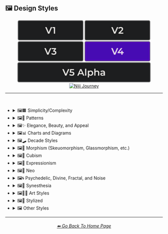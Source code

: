 <h2>🖼 Design Styles</h2>

<div align="center">

[<img src="/Images/Repo_Parts/Buttons/Version_Buttons/button_version_V1_inactive.webp?raw=true" alt="MidJourney V1" height="64" />](/Pages/MJ_V1/Style_Pages/Sphere/Design_Styles.md)
[<img src="/Images/Repo_Parts/Buttons/Version_Buttons/button_version_V2_inactive.webp?raw=true" alt="MidJourney V2" height="64" />](/Pages/MJ_V2/Style_Pages/Sphere/Design_Styles.md)
[<img src="/Images/Repo_Parts/Buttons/Version_Buttons/button_version_V3_inactive.webp?raw=true" alt="MidJourney V3" height="64" />](/Pages/MJ_V3/Style_Pages/Just_The_Style/Design_Styles.md)
[<img src="/Images/Repo_Parts/Buttons/Version_Buttons/button_version_V4_active.webp?raw=true" alt="MidJourney V4" height="64" />](/Pages/MJ_V4/Style_Pages/Just_The_Style/Design_Styles.md)
<br>
[<img src="/Images/Repo_Parts/Buttons/Version_Buttons/button_version_V5_Alpha_inactive_half.webp?raw=true" alt="MidJourney V5" height="64" />](/Pages/MJ_V5/Style_Pages/Just_The_Style/Design_Styles.md)
[<img src="/Images/Repo_Parts/Buttons/Version_Buttons/button_version_niji_inactive_half.webp?raw=true" alt="Niji Journey" height="64" />](/Pages/Niji_Journey/Style_Pages/Design_Styles.md)


</div>

<hr>
<br>


- <details><summary>🖼🟧 Simplicity/Complexity</summary><p><div align="center">

	| Simple | Simplicity | Basic |
	| :-: | :-: | :-: |
	| <img src="/Images/MJ_V4/V4_Alpha_3.5/Midjourney_Styles/Simple.webp?raw=true" width="256" /> | <img src="/Images/MJ_V4/V4_Alpha_3.5/Midjourney_Styles/Simplicity.webp?raw=true" width="256" /> | <img src="/Images/MJ_V4/V4_Alpha_3.5/Midjourney_Styles/Basic.webp?raw=true" width="256" /> |
	
	<br>
	
	| Details | Detailed | Hyperdetailed |
	| :-: | :-: | :-: |
	| <img src="/Images/MJ_V4/V4_Alpha_3.5/Midjourney_Styles/Details.webp?raw=true" width="256" /> | <img src="/Images/MJ_V4/V4_Alpha_3.5/Midjourney_Styles/Detailed.webp?raw=true" width="256" /> | <img src="/Images/MJ_V4/V4_Alpha_3.5/Midjourney_Styles/Hyperdetailed.webp?raw=true" width="256" /> |

	<br>

	| Ornate |
	| :-: |
	| <img src="/Images/MJ_V4/V4_Alpha_3.5/Midjourney_Styles/Ornate.webp?raw=true" width="256" /> |
	
	<br>

	| Complex | Complexity | Multiplex |
	| :-: | :-: | :-: |
	| <img src="/Images/MJ_V4/V4_Alpha_3.5/Midjourney_Styles/Complex.webp?raw=true" width="256" /> | <img src="/Images/MJ_V4/V4_Alpha_3.5/Midjourney_Styles/Complexity.webp?raw=true" width="256" /> | <img src="/Images/MJ_V4/V4_Alpha_3.5/Midjourney_Styles/Multiplex.webp?raw=true" width="256" /> |
	
	<br>

	| Kolmogorov Complexity | Cluttered | Greeble |
    | :-: | :-: | :-: |
    | <img src="/Images/MJ_V4/V4_Alpha_3.5/Midjourney_Styles/Kolmogorov_Complexity.webp?raw=true" width="256" /> | <img src="/Images/MJ_V4/V4_Alpha_3.5/Midjourney_Styles/Cluttered.webp?raw=true" width="256" /> | <img src="/Images/MJ_V4/V4_Alpha_3.5/Midjourney_Styles/Greeble.webp?raw=true" width="256" /> |

    <br>

	| Chaotic | Confusing | Incoherent |
	| :-: | :-: | :-: |
	| <img src="/Images/MJ_V4/V4_Alpha_3.5/Midjourney_Styles/Chaotic.webp?raw=true" width="256" /> | <img src="/Images/MJ_V4/V4_Alpha_3.5/Midjourney_Styles/Confusing.webp?raw=true" width="256" /> | <img src="/Images/MJ_V4/V4_Alpha_3.5/Midjourney_Styles/Incoherent.webp?raw=true" width="256" /> |
	
	<br>

	| Intricate | Surface Detail | Intricate Surface Detail |
	| :-: | :-: | :-: |
	| <img src="/Images/MJ_V4/V4_Alpha_3.5/Midjourney_Styles/Intricate.webp?raw=true" width="256" /> | <img src="/Images/MJ_V4/V4_Alpha_3.5/Midjourney_Styles/Surface_Detail.webp?raw=true" width="256" /> | <img src="/Images/MJ_V4/V4_Alpha_3.5/Midjourney_Styles/Intricate_Surface_Detail.webp?raw=true" width="256" /> |
	
	<br>
	
	| Minimalist | Maximalist | Intricate Maximalism |
	| :-: | :-: | :-: |
	| <img src="/Images/MJ_V4/V4_Alpha_3.5/Midjourney_Styles/Minimalist.webp?raw=true" width="256" /> | <img src="/Images/MJ_V4/V4_Alpha_3.5/Midjourney_Styles/Maximalist.webp?raw=true" width="256" /> | <img src="/Images/MJ_V4/V4_Alpha_3.5/Midjourney_Styles/Intricate_Maximalism.webp?raw=true" width="256" /> |

	<br>
	
	| Flat | Flat Design | Ukiyo-e Flat Design |
	| :-: | :-: | :-: |
	| <img src="/Images/MJ_V4/V4_Alpha_3.5/Midjourney_Styles/Flat.webp?raw=true" width="256" /> | <img src="/Images/MJ_V4/V4_Alpha_3.5/Midjourney_Styles/Flat_Design.webp?raw=true" width="256" /> | <img src="/Images/MJ_V4/V4_Alpha_3.5/Midjourney_Styles/Ukiyo-e_Flat_Design.webp?raw=true" width="256" /> |

	<br>
	
	| Isotype |
	| :-: |
	| <img src="/Images/MJ_V4/V4_Alpha_3.5/Midjourney_Styles/Isotype.webp?raw=true" width="256" /> |

	<br>
	
	| Flat Shading |
	| :-: |
	| <img src="/Images/MJ_V4/V4_Alpha_3.5/Midjourney_Styles/Flat_Shading.webp?raw=true" width="256" /> |
	
  </div></p></details>
	
	
	
- <details><summary>🖼🎨 Patterns</summary><p><div align="center">
	
	| Patterns | Polka Dot | Pinstripe |
	| :-: | :-: | :-: |
	| <img src="/Images/MJ_V4/V4_Alpha_3.5/Midjourney_Styles/Patterns.webp?raw=true" width="256" /> | <img src="/Images/MJ_V4/V4_Alpha_3.5/Midjourney_Styles/Polka_Dot.webp?raw=true" width="256" /> | <img src="/Images/MJ_V4/V4_Alpha_3.5/Midjourney_Styles/Pinstripe.webp?raw=true" width="256" /> |
	
	<br>
	
	| Grid | Axis Lines | Checkerboard |
	| :-: | :-: | :-: |
	| <img src="/Images/MJ_V4/V4_Alpha_3.5/Midjourney_Styles/Grid.webp?raw=true" width="256" /> | <img src="/Images/MJ_V4/V4_Alpha_3.5/Midjourney_Styles/Axis_Lines.webp?raw=true" width="256" /> | <img src="/Images/MJ_V4/V4_Alpha_3.5/Midjourney_Styles/Checkerboard.webp?raw=true" width="256" /> |

	<br>

	| Halftone |
	| :-: |
	| <img src="/Images/MJ_V4/V4_Alpha_3.5/Midjourney_Styles/Halftone.webp?raw=true" width="256" /> |

	<br>
	
	| Camouflage | Damask Patterns | Memphis Pattern |
	| :-: | :-: | :-: |
	| <img src="/Images/MJ_V4/V4_Alpha_3.5/Midjourney_Styles/Camouflage.webp?raw=true" width="256" /> | <img src="/Images/MJ_V4/V4_Alpha_3.5/Midjourney_Styles/Damask_Patterns.webp?raw=true" width="256" /> | <img src="/Images/MJ_V4/V4_Alpha_3.5/Midjourney_Styles/Memphis_Pattern.webp?raw=true" width="256" /> |
	
	<br>
	
	| Parametric Patterns | Diffraction Patterns | Voronoi |
	| :-: | :-: | :-: |
	| <img src="/Images/MJ_V4/V4_Alpha_3.5/Midjourney_Styles/Parametric_Patterns.webp?raw=true" width="256" /> | <img src="/Images/MJ_V4/V4_Alpha_3.5/Midjourney_Styles/Diffraction_Patterns.webp?raw=true" width="256" /> | <img src="/Images/MJ_V4/V4_Alpha_3.5/Midjourney_Styles/Voronoi.webp?raw=true" width="256" /> |
	
	<br>
	
	| Zebra Pattern | Tiger Pattern | Cow Pattern |
	| :-: | :-: | :-: |
	| <img src="/Images/MJ_V4/V4_Alpha_3.5/Midjourney_Styles/Zebra_Pattern.webp?raw=true" width="256" /> | <img src="/Images/MJ_V4/V4_Alpha_3.5/Midjourney_Styles/Tiger_Pattern.webp?raw=true" width="256" /> | <img src="/Images/MJ_V4/V4_Alpha_3.5/Midjourney_Styles/Cow_Pattern.webp?raw=true" width="256" /> |

	<br>

	| Rorschach |
	| :-: |
	| <img src="/Images/MJ_V4/V4_Alpha_3.5/Midjourney_Styles/Rorschach.webp?raw=true" width="256" /> |

	<br>
	
	| Girih | Girih Patterns | Guilloché Patterns |
	| :-: | :-: | :-: |
	| <img src="/Images/MJ_V4/V4_Alpha_3.5/Midjourney_Styles/Girih.webp?raw=true" width="256" /> | <img src="/Images/MJ_V4/V4_Alpha_3.5/Midjourney_Styles/Girih_Patterns.webp?raw=true" width="256" /> | <img src="/Images/MJ_V4/V4_Alpha_3.5/Midjourney_Styles/Guilloche_Patterns.webp?raw=true" width="256" /> |
	
	<br>
	
	| Zellij Patterns |
	| :-: |
	| <img src="/Images/MJ_V4/V4_Alpha_3.5/Midjourney_Styles/Zellij_Patterns.webp?raw=true" width="256" /> |
	
	<br>
	
	| Celtic Maze |
	| :-: |
	| <img src="/Images/MJ_V4/V4_Alpha_3.5/Midjourney_Styles/Celtic_Maze.webp?raw=true" width="256" /> |

  </div></p></details>



- <details><summary>🖼✨ Elegance, Beauty, and Appeal</summary><p><div align="center">

	| Elegant | Elegance |
	| :-: | :-: |
	| <img src="/Images/MJ_V4/V4_Alpha_3.5/Midjourney_Styles/Elegant.webp?raw=true" width="256" /> | <img src="/Images/MJ_V4/V4_Alpha_3.5/Midjourney_Styles/Elegance.webp?raw=true" width="256" /> |

	<br>

	| Beauty | Beautiful |
	| :-: | :-: |
	| <img src="/Images/MJ_V4/V4_Alpha_3.5/Midjourney_Styles/Beauty.webp?raw=true" width="256" /> | <img src="/Images/MJ_V4/V4_Alpha_3.5/Midjourney_Styles/Beautiful.webp?raw=true" width="256" /> |

	<br>

	| Appeal | Appealing | Marvelous |
	| :-: | :-: | :-: |
	| <img src="/Images/MJ_V4/V4_Alpha_3.5/Midjourney_Styles/Appeal.webp?raw=true" width="256" /> | <img src="/Images/MJ_V4/V4_Alpha_3.5/Midjourney_Styles/Appealing.webp?raw=true" width="256" /> | <img src="/Images/MJ_V4/V4_Alpha_3.5/Midjourney_Styles/Marvelous.webp?raw=true" width="256" /> |
	
	<br>

	| Luxury | Luxurious | Luxe |
	| :-: | :-: | :-: |
	| <img src="/Images/MJ_V4/V4_Alpha_3.5/Midjourney_Styles/Luxury.webp?raw=true" width="256" /> | <img src="/Images/MJ_V4/V4_Alpha_3.5/Midjourney_Styles/Luxurious.webp?raw=true" width="256" /> | <img src="/Images/MJ_V4/V4_Alpha_3.5/Midjourney_Styles/Luxe.webp?raw=true" width="256" /> |
	
	<br>
	
	| Low-Quality | Medium-Quality |
	| :-: | :-: |
	| <img src="/Images/MJ_V4/V4_Alpha_3.5/Midjourney_Styles/Low-Quality.webp?raw=true" width="256" /> | <img src="/Images/MJ_V4/V4_Alpha_3.5/Midjourney_Styles/Medium-Quality.webp?raw=true" width="256" /> |
	
	<br>
	
	| High-Quality | Ultra-Quality | Ultra Quality |
	| :-: | :-: | :-: |
	| <img src="/Images/MJ_V4/V4_Alpha_3.5/Midjourney_Styles/High-Quality.webp?raw=true" width="256" /> | <img src="/Images/MJ_V4/V4_Alpha_3.5/Midjourney_Styles/Ultra-Quality.webp?raw=true" width="256" /> | <img src="/Images/MJ_V4/V4_Alpha_3.5/Midjourney_Styles/Ultra_Quality.webp?raw=true" width="256" /> |

	<br>

	| Perfection |
	| :-: |
	| <img src="/Images/MJ_V4/V4_Alpha_3.5/Midjourney_Styles/Perfection.webp?raw=true" width="256" /> |

  </div></p></details>



- <details><summary>🖼📊 Charts and Diagrams</summary><p><div align="center">

	| Chart | Graph | Diagram |
	| :-: | :-: | :-: |
	| <img src="/Images/MJ_V4/V4_Alpha_3.5/Midjourney_Styles/Chart.webp?raw=true" width="256" /> | <img src="/Images/MJ_V4/V4_Alpha_3.5/Midjourney_Styles/Graph.webp?raw=true" width="256" /> | <img src="/Images/MJ_V4/V4_Alpha_3.5/Midjourney_Styles/Diagram.webp?raw=true" width="256" /> |
	
	<br>
	
	| Ideogram | Pictogram | Phase-Space |
	| :-: | :-: | :-: |
	| <img src="/Images/MJ_V4/V4_Alpha_3.5/Midjourney_Styles/Ideogram.webp?raw=true" width="256" /> | <img src="/Images/MJ_V4/V4_Alpha_3.5/Midjourney_Styles/Pictogram.webp?raw=true" width="256" /> | <img src="/Images/MJ_V4/V4_Alpha_3.5/Midjourney_Styles/Phase-Space.webp?raw=true" width="256" /> |
	
	<br>
	
	| Feynman Diagram | Map | Schematic |
	| :-: | :-: | :-: |
	| <img src="/Images/MJ_V4/V4_Alpha_3.5/Midjourney_Styles/Feynman_Diagram.webp?raw=true" width="256" /> | <img src="/Images/MJ_V4/V4_Alpha_3.5/Midjourney_Styles/Map.webp?raw=true" width="256" /> | <img src="/Images/MJ_V4/V4_Alpha_3.5/Midjourney_Styles/Schematic.webp?raw=true" width="256" /> |

	<br>
	
	| Exploded-View Diagram | Circuit Diagram |
	| :-: | :-: |
	| <img src="/Images/MJ_V4/V4_Alpha_3.5/Midjourney_Styles/Exploded-View_Diagram.webp?raw=true" width="256" /> | <img src="/Images/MJ_V4/V4_Alpha_3.5/Midjourney_Styles/Circuit_Diagram.webp?raw=true" width="256" /> |
	
	<br>
	
	| Heatmap |
	| :-: |
	| <img src="/Images/MJ_V4/V4_Alpha_3.5/Midjourney_Styles/Heatmap.webp?raw=true" width="256" /> |

  </div></p></details>



- <details><summary>🖼🛹 Decade Styles</summary><p><div align="center">

	| 20s | 20s Pattern | 1920s Decor |
	| :-: | :-: | :-: |
	| <img src="/Images/MJ_V4/V4_Alpha_3.5/Midjourney_Styles/20s.webp?raw=true" width="256" /> | <img src="/Images/MJ_V4/V4_Alpha_3.5/Midjourney_Styles/20s_Pattern.webp?raw=true" width="256" /> | <img src="/Images/MJ_V4/V4_Alpha_3.5/Midjourney_Styles/1920s_Decor.webp?raw=true" width="256" /> |
	
	<br>
	
	| 30s | 30s Pattern | 1930s Decor |
	| :-: | :-: | :-: |
	| <img src="/Images/MJ_V4/V4_Alpha_3.5/Midjourney_Styles/30s.webp?raw=true" width="256" /> | <img src="/Images/MJ_V4/V4_Alpha_3.5/Midjourney_Styles/30s_Pattern.webp?raw=true" width="256" /> | <img src="/Images/MJ_V4/V4_Alpha_3.5/Midjourney_Styles/1930s_Decor.webp?raw=true" width="256" /> |
	
	<br>
	
	| 40s | 40s Pattern | 1940s Decor |
	| :-: | :-: | :-: |
	| <img src="/Images/MJ_V4/V4_Alpha_3.5/Midjourney_Styles/40s.webp?raw=true" width="256" /> | <img src="/Images/MJ_V4/V4_Alpha_3.5/Midjourney_Styles/40s_Pattern.webp?raw=true" width="256" /> | <img src="/Images/MJ_V4/V4_Alpha_3.5/Midjourney_Styles/1940s_Decor.webp?raw=true" width="256" /> |
	
	<br>

	| 50s | 50s Pattern | 1950s Decor |
	| :-: | :-: | :-: |
	| <img src="/Images/MJ_V4/V4_Alpha_3.5/Midjourney_Styles/50s.webp?raw=true" width="256" /> | <img src="/Images/MJ_V4/V4_Alpha_3.5/Midjourney_Styles/50s_Pattern.webp?raw=true" width="256" /> | <img src="/Images/MJ_V4/V4_Alpha_3.5/Midjourney_Styles/1950s_Decor.webp?raw=true" width="256" /> |
	
	<br>
	
	| 60s | 60s Pattern | 1960s Decor |
	| :-: | :-: | :-: |
	| <img src="/Images/MJ_V4/V4_Alpha_3.5/Midjourney_Styles/60s.webp?raw=true" width="256" /> | <img src="/Images/MJ_V4/V4_Alpha_3.5/Midjourney_Styles/60s_Pattern.webp?raw=true" width="256" /> | <img src="/Images/MJ_V4/V4_Alpha_3.5/Midjourney_Styles/1960s_Decor.webp?raw=true" width="256" /> |
	
	<br>
	
	| 70s | 70s Pattern | 1970s Decor |
	| :-: | :-: | :-: |
	| <img src="/Images/MJ_V4/V4_Alpha_3.5/Midjourney_Styles/70s.webp?raw=true" width="256" /> | <img src="/Images/MJ_V4/V4_Alpha_3.5/Midjourney_Styles/70s_Pattern.webp?raw=true" width="256" /> | <img src="/Images/MJ_V4/V4_Alpha_3.5/Midjourney_Styles/1970s_Decor.webp?raw=true" width="256" /> |
	
	<br>

	| 80s | 80s Pattern | 1980s Decor |
	| :-: | :-: | :-: |
	| <img src="/Images/MJ_V4/V4_Alpha_3.5/Midjourney_Styles/80s.webp?raw=true" width="256" /> | <img src="/Images/MJ_V4/V4_Alpha_3.5/Midjourney_Styles/80s_Pattern.webp?raw=true" width="256" /> | <img src="/Images/MJ_V4/V4_Alpha_3.5/Midjourney_Styles/1980s_Decor.webp?raw=true" width="256" /> |
	
	<br>
	
	| 90s | 90s Pattern | 1990s Decor |
	| :-: | :-: | :-: |
	| <img src="/Images/MJ_V4/V4_Alpha_3.5/Midjourney_Styles/90s.webp?raw=true" width="256" /> | <img src="/Images/MJ_V4/V4_Alpha_3.5/Midjourney_Styles/90s_Pattern.webp?raw=true" width="256" /> | <img src="/Images/MJ_V4/V4_Alpha_3.5/Midjourney_Styles/1990s_Decor.webp?raw=true" width="256" /> |
	
	<br>
	
	| Y2K Design | Y2K Pattern |
	| :-: | :-: |
	| <img src="/Images/MJ_V4/V4_Alpha_3.5/Midjourney_Styles/Y2K_Design.webp?raw=true" width="256" /> | <img src="/Images/MJ_V4/V4_Alpha_3.5/Midjourney_Styles/Y2K_Pattern.webp?raw=true" width="256" /> |
	
	<br>

	| 2000s Pattern | 2000s Decor |
	| :-: | :-: |
	| <img src="/Images/MJ_V4/V4_Alpha_3.5/Midjourney_Styles/2000s_Pattern.webp?raw=true" width="256" /> | <img src="/Images/MJ_V4/V4_Alpha_3.5/Midjourney_Styles/2000s_Decor.webp?raw=true" width="256" /> |

	<br>

	| 2010s Decor | 2020s Decor |
	| :-: | :-: |
	| <img src="/Images/MJ_V4/V4_Alpha_3.5/Midjourney_Styles/2010s_Decor.webp?raw=true" width="256" /> | <img src="/Images/MJ_V4/V4_Alpha_3.5/Midjourney_Styles/2020s_Decor.webp?raw=true" width="256" /> |

	<br>

	| 1100s | 1200s | 1300s |
	| :-: | :-: | :-: |
	| <img src="/Images/MJ_V4/V4_Alpha_3.5/Midjourney_Styles/1100s.webp?raw=true" width="256" /> | <img src="/Images/MJ_V4/V4_Alpha_3.5/Midjourney_Styles/1200s.webp?raw=true" width="256" /> | <img src="/Images/MJ_V4/V4_Alpha_3.5/Midjourney_Styles/1300s.webp?raw=true" width="256" /> |
	
	<br>
	
	| 1400s | 1500s | 1600s |
	| :-: | :-: | :-: |
	| <img src="/Images/MJ_V4/V4_Alpha_3.5/Midjourney_Styles/1400s.webp?raw=true" width="256" /> | <img src="/Images/MJ_V4/V4_Alpha_3.5/Midjourney_Styles/1500s.webp?raw=true" width="256" /> | <img src="/Images/MJ_V4/V4_Alpha_3.5/Midjourney_Styles/1600s.webp?raw=true" width="256" /> |
	
	<br>
	
	| 1700s | 1800s | 1900s |
	| :-: | :-: | :-: |
	| <img src="/Images/MJ_V4/V4_Alpha_3.5/Midjourney_Styles/1700s.webp?raw=true" width="256" /> | <img src="/Images/MJ_V4/V4_Alpha_3.5/Midjourney_Styles/1800s.webp?raw=true" width="256" /> | <img src="/Images/MJ_V4/V4_Alpha_3.5/Midjourney_Styles/1900s.webp?raw=true" width="256" /> |
	
	<br>
	
	| 1950s | 1960s | 1970s |
	| :-: | :-: | :-: |
	| <img src="/Images/MJ_V4/V4_Alpha_3.5/Midjourney_Styles/1950s.webp?raw=true" width="256" /> | <img src="/Images/MJ_V4/V4_Alpha_3.5/Midjourney_Styles/1960s.webp?raw=true" width="256" /> | <img src="/Images/MJ_V4/V4_Alpha_3.5/Midjourney_Styles/1970s.webp?raw=true" width="256" /> |
	
	<br>
	
	| 1980s | 1990s | 2000s |
	| :-: | :-: | :-: |
	| <img src="/Images/MJ_V4/V4_Alpha_3.5/Midjourney_Styles/1980s.webp?raw=true" width="256" /> | <img src="/Images/MJ_V4/V4_Alpha_3.5/Midjourney_Styles/1990s.webp?raw=true" width="256" /> | <img src="/Images/MJ_V4/V4_Alpha_3.5/Midjourney_Styles/2000s.webp?raw=true" width="256" /> |
	
	<br>
	
	| 2010s | 2020s | 3000s |
	| :-: | :-: | :-: |
	| <img src="/Images/MJ_V4/V4_Alpha_3.5/Midjourney_Styles/2010s.webp?raw=true" width="256" /> | <img src="/Images/MJ_V4/V4_Alpha_3.5/Midjourney_Styles/2020s.webp?raw=true" width="256" /> | <img src="/Images/MJ_V4/V4_Alpha_3.5/Midjourney_Styles/3000s.webp?raw=true" width="256" /> |
	
	<br>
	
	| 4000s | 5000s |
	| :-: | :-: |
	| <img src="/Images/MJ_V4/V4_Alpha_3.5/Midjourney_Styles/4000s.webp?raw=true" width="256" /> | <img src="/Images/MJ_V4/V4_Alpha_3.5/Midjourney_Styles/5000s.webp?raw=true" width="256" /> |

  </div></p></details>



- <details><summary>🖼🎰 Morphism (Skeuomorphism, Glassmorphism, etc.)</summary><p><div align="center">

	| Morphism |
	| :-: |
	| <img src="/Images/MJ_V4/V4_Alpha_3.5/Midjourney_Styles/Morphism.webp?raw=true" width="256" /> |
	
	<br>

	| Skeuomorphism | Neumorphism |
	| :-: | :-: |
	| <img src="/Images/MJ_V4/V4_Alpha_3.5/Midjourney_Styles/Skeuomorphism.webp?raw=true" width="256" /> | <img src="/Images/MJ_V4/V4_Alpha_3.5/Midjourney_Styles/Neumorphism.webp?raw=true" width="256" /> |
	
	<br>
	
	| Neomorphism |
	| :-: |
	| <img src="/Images/MJ_V4/V4_Alpha_3.5/Midjourney_Styles/Neomorphism.webp?raw=true" width="256" /> |

	<br>
	
	| Glassmorphism | Claymorphism |
	| :-: | :-: |
	| <img src="/Images/MJ_V4/V4_Alpha_3.5/Midjourney_Styles/Glassmorphism.webp?raw=true" width="256" /> | <img src="/Images/MJ_V4/V4_Alpha_3.5/Midjourney_Styles/Claymorphism.webp?raw=true" width="256" /> |

  </div></p></details>



- <details><summary>🖼🧊 Cubism</summary><p><div align="center">

	| Cubism | Synthetic Cubism | Mechanistic Cubism |
	| :-: | :-: | :-: |
	| <img src="/Images/MJ_V4/V4_Alpha_3.5/Midjourney_Styles/Cubism.webp?raw=true" width="256" /> | <img src="/Images/MJ_V4/V4_Alpha_3.5/Midjourney_Styles/Synthetic_Cubism.webp?raw=true" width="256" /> | <img src="/Images/MJ_V4/V4_Alpha_3.5/Midjourney_Styles/Mechanistic_Cubism.webp?raw=true" width="256" /> |
	
	<br>
	
	| Proto-Cubism | Cubo-Futurism |
	| :-: | :-: |
	| <img src="/Images/MJ_V4/V4_Alpha_3.5/Midjourney_Styles/Proto-Cubism.webp?raw=true" width="256" /> | <img src="/Images/MJ_V4/V4_Alpha_3.5/Midjourney_Styles/Cubo-Futurism.webp?raw=true" width="256" /> |

  </div></p></details>



- <details><summary>🖼🦋 Expressionism</summary><p><div align="center">

	| Expressionism | Cubo-Expressionism |
	| :-: | :-: |
	| <img src="/Images/MJ_V4/V4_Alpha_3.5/Midjourney_Styles/Expressionism.webp?raw=true" width="256" /> | <img src="/Images/MJ_V4/V4_Alpha_3.5/Midjourney_Styles/Cubo-Expressionism.webp?raw=true" width="256" /> |
	
	<br>
	
	| Figurative Expressionism | Abstract Expressionism |
	| :-: | :-: |
	| <img src="/Images/MJ_V4/V4_Alpha_3.5/Midjourney_Styles/Figurative_Expressionism.webp?raw=true" width="256" /> | <img src="/Images/MJ_V4/V4_Alpha_3.5/Midjourney_Styles/Abstract_Expressionism.webp?raw=true" width="256" /> |

  </div></p></details>



- <details><summary>🖼🔮 Neo</summary><p><div align="center">

	| Neo |
	| :-: |
	| <img src="/Images/MJ_V4/V4_Alpha_3.5/Midjourney_Styles/Neo.webp?raw=true" width="256" /> |
	
	<br>

	| Neo-Baroque | Neo-Byzantine | Neo-Rococo |
	| :-: | :-: | :-: |
	| <img src="/Images/MJ_V4/V4_Alpha_3.5/Midjourney_Styles/Neo-Baroque.webp?raw=true" width="256" /> | <img src="/Images/MJ_V4/V4_Alpha_3.5/Midjourney_Styles/Neo-Byzantine.webp?raw=true" width="256" /> | <img src="/Images/MJ_V4/V4_Alpha_3.5/Midjourney_Styles/Neo-Rococo.webp?raw=true" width="256" /> |

	<br>

	| Neoclassicism | Neoplasticism |
	| :-: | :-: |
	| <img src="/Images/MJ_V4/V4_Alpha_3.5/Midjourney_Styles/Neoclassicism.webp?raw=true" width="256" /> | <img src="/Images/MJ_V4/V4_Alpha_3.5/Midjourney_Styles/Neoplasticism.webp?raw=true" width="256" /> |

	<br>
	
	| Neo-Dada | Neo-Futurism | NeoSon |
	| :-: | :-: | :-: |
	| <img src="/Images/MJ_V4/V4_Alpha_3.5/Midjourney_Styles/Neo-Dada.webp?raw=true" width="256" /> | <img src="/Images/MJ_V4/V4_Alpha_3.5/Midjourney_Styles/Neo-Futurism.webp?raw=true" width="256" /> | <img src="/Images/MJ_V4/V4_Alpha_3.5/Midjourney_Styles/NeoSon.webp?raw=true" width="256" /> |
	
	<br>
	
	| Neo-Tokyo | Neo-Concretism | Neo-Impressionism |
	| :-: | :-: | :-: |
	| <img src="/Images/MJ_V4/V4_Alpha_3.5/Midjourney_Styles/Neo-Tokyo.webp?raw=true" width="256" /> | <img src="/Images/MJ_V4/V4_Alpha_3.5/Midjourney_Styles/Neo-Concretism.webp?raw=true" width="256" /> | <img src="/Images/MJ_V4/V4_Alpha_3.5/Midjourney_Styles/Neo-Impressionism.webp?raw=true" width="256" /> |

  </div></p></details>



- <details><summary>🖼🌀 Psychedelic, Divine, Fractal, and Noise</summary><p><div align="center">

	| Psychedelic | Psychedelia | Psychedelica |
	| :-: | :-: | :-: |
	| <img src="/Images/MJ_V4/V4_Alpha_3.5/Midjourney_Styles/Psychedelic.webp?raw=true" width="256" /> | <img src="/Images/MJ_V4/V4_Alpha_3.5/Midjourney_Styles/Psychedelia.webp?raw=true" width="256" /> | <img src="/Images/MJ_V4/V4_Alpha_3.5/Midjourney_Styles/Psychedelica.webp?raw=true" width="256" /> |

	<br>

	| Psychedelic Design | Trippy | Hallucination |
	| :-: | :-: | :-: |
	| <img src="/Images/MJ_V4/V4_Alpha_3.5/Midjourney_Styles/Psychedelic_Design.webp?raw=true" width="256" /> | <img src="/Images/MJ_V4/V4_Alpha_3.5/Midjourney_Styles/Trippy.webp?raw=true" width="256" /> | <img src="/Images/MJ_V4/V4_Alpha_3.5/Midjourney_Styles/Hallucination.webp?raw=true" width="256" /> |

	<br>

	| Acidwave |
	| :-: |
	| <img src="/Images/MJ_V4/V4_Alpha_3.5/Midjourney_Styles/Acidwave.webp?raw=true" width="256" /> |

	<br>

	| LSD | DMT |
	| :-: | :-: |
	| <img src="/Images/MJ_V4/V4_Alpha_3.5/Midjourney_Styles/LSD.webp?raw=true" width="256" /> | <img src="/Images/MJ_V4/V4_Alpha_3.5/Midjourney_Styles/DMT.webp?raw=true" width="256" /> |

	<br>
	
	| Lysergic | Tryptamine | Mescaline |
	| :-: | :-: | :-: |
	| <img src="/Images/MJ_V4/V4_Alpha_3.5/Midjourney_Styles/Lysergic.webp?raw=true" width="256" /> | <img src="/Images/MJ_V4/V4_Alpha_3.5/Midjourney_Styles/Tryptamine.webp?raw=true" width="256" /> | <img src="/Images/MJ_V4/V4_Alpha_3.5/Midjourney_Styles/Mescaline.webp?raw=true" width="256" /> |

	<br>
	
	| Kaleidoscope | Teleidoscope |
	| :-: | :-: |
	| <img src="/Images/MJ_V4/V4_Alpha_3.5/Midjourney_Styles/Kaleidoscope.webp?raw=true" width="256" /> | <img src="/Images/MJ_V4/V4_Alpha_3.5/Midjourney_Styles/Teleidoscope.webp?raw=true" width="256" /> |
	
	<br>

	| Spirograph | Mandala |
	| :-: | :-: |
	| <img src="/Images/MJ_V4/V4_Alpha_3.5/Midjourney_Styles/Spirograph.webp?raw=true" width="256" /> | <img src="/Images/MJ_V4/V4_Alpha_3.5/Midjourney_Styles/Mandala.webp?raw=true" width="256" /> |

	<br>

	| Hippie | Hyperbolic |
	| :-: | :-: |
	| <img src="/Images/MJ_V4/V4_Alpha_3.5/Midjourney_Styles/Hippie.webp?raw=true" width="256" /> | <img src="/Images/MJ_V4/V4_Alpha_3.5/Midjourney_Styles/Hyperbolic.webp?raw=true" width="256" /> |

	<br>

	| Flower of Life | Sacred Geometry |
	| :-: | :-: |
	| <img src="/Images/MJ_V4/V4_Alpha_3.5/Midjourney_Styles/Flower_of_Life.webp?raw=true" width="256" /> | <img src="/Images/MJ_V4/V4_Alpha_3.5/Midjourney_Styles/Sacred_Geometry.webp?raw=true" width="256" /> |

	<br>

	| Chakra | Aura | Quantum |
	| :-: | :-: | :-: |
	| <img src="/Images/MJ_V4/V4_Alpha_3.5/Midjourney_Styles/Chakra.webp?raw=true" width="256" /> | <img src="/Images/MJ_V4/V4_Alpha_3.5/Midjourney_Styles/Aura.webp?raw=true" width="256" /> | <img src="/Images/MJ_V4/V4_Alpha_3.5/Midjourney_Styles/Quantum.webp?raw=true" width="256" /> |
	
	<br>

	| Divine | Ineffable | Sacred |
	| :-: | :-: | :-: |
	| <img src="/Images/MJ_V4/V4_Alpha_3.5/Midjourney_Styles/Divine.webp?raw=true" width="256" /> | <img src="/Images/MJ_V4/V4_Alpha_3.5/Midjourney_Styles/Ineffable.webp?raw=true" width="256" /> | <img src="/Images/MJ_V4/V4_Alpha_3.5/Midjourney_Styles/Sacred.webp?raw=true" width="256" /> |
	
	<br>

	| Transcendent | Transcendental | Astral |
	| :-: | :-: | :-: |
	| <img src="/Images/MJ_V4/V4_Alpha_3.5/Midjourney_Styles/Transcendent.webp?raw=true" width="256" /> | <img src="/Images/MJ_V4/V4_Alpha_3.5/Midjourney_Styles/Transcendental.webp?raw=true" width="256" /> | <img src="/Images/MJ_V4/V4_Alpha_3.5/Midjourney_Styles/Astral.webp?raw=true" width="256" /> |

	<br>

	| Soul | Karma |
	| :-: | :-: |
	| <img src="/Images/MJ_V4/V4_Alpha_3.5/Midjourney_Styles/Soul.webp?raw=true" width="256" /> | <img src="/Images/MJ_V4/V4_Alpha_3.5/Midjourney_Styles/Karma.webp?raw=true" width="256" /> |

	<br>
	
	| Fractal | Fractal Art | Fractal Environment |
	| :-: | :-: | :-: |
	| <img src="/Images/MJ_V4/V4_Alpha_3.5/Midjourney_Styles/Fractal.webp?raw=true" width="256" /> | <img src="/Images/MJ_V4/V4_Alpha_3.5/Midjourney_Styles/Fractal_Art.webp?raw=true" width="256" /> | <img src="/Images/MJ_V4/V4_Alpha_3.5/Midjourney_Styles/Fractal_Environment.webp?raw=true" width="256" /> |
	
	<br>

	| Mandelbrot | Multibrot |
	| :-: | :-: |
	| <img src="/Images/MJ_V4/V4_Alpha_3.5/Midjourney_Styles/Mandelbrot.webp?raw=true" width="256" /> | <img src="/Images/MJ_V4/V4_Alpha_3.5/Midjourney_Styles/Multibrot.webp?raw=true" width="256" /> |
	
	<br>

	| Mandelbox | Mandelbulb |
	| :-: | :-: |
	| <img src="/Images/MJ_V4/V4_Alpha_3.5/Midjourney_Styles/Mandelbox.webp?raw=true" width="256" /> | <img src="/Images/MJ_V4/V4_Alpha_3.5/Midjourney_Styles/Mandelbulb.webp?raw=true" width="256" /> |
	
	<br>
	
	| Julia-Set | Lyapunov-Fractal | Burning-Ship-Fractal |
	| :-: | :-: | :-: |
	| <img src="/Images/MJ_V4/V4_Alpha_3.5/Midjourney_Styles/Julia-Set.webp?raw=true" width="256" /> | <img src="/Images/MJ_V4/V4_Alpha_3.5/Midjourney_Styles/Lyapunov-Fractal.webp?raw=true" width="256" /> | <img src="/Images/MJ_V4/V4_Alpha_3.5/Midjourney_Styles/Burning-Ship-Fractal.webp?raw=true" width="256" /> |

	<br>
	
	| Newton Fractal | Newton-Fractal |
	| :-: | :-: |
	| <img src="/Images/MJ_V4/V4_Alpha_3.5/Midjourney_Styles/Newton_Fractal.webp?raw=true" width="256" /> | <img src="/Images/MJ_V4/V4_Alpha_3.5/Midjourney_Styles/Newton-Fractal.webp?raw=true" width="256" /> |
	
	<br>
	
	| Noisy | Noise | White Noise |
	| :-: | :-: | :-: |
	| <img src="/Images/MJ_V4/V4_Alpha_3.5/Midjourney_Styles/Noisy.webp?raw=true" width="256" /> | <img src="/Images/MJ_V4/V4_Alpha_3.5/Midjourney_Styles/Noise.webp?raw=true" width="256" /> | <img src="/Images/MJ_V4/V4_Alpha_3.5/Midjourney_Styles/White_Noise.webp?raw=true" width="256" /> |
	
	<br>
	
	| Cell Noise | Perlin Noise | Simplex Noise |
	| :-: | :-: | :-: |
	| <img src="/Images/MJ_V4/V4_Alpha_3.5/Midjourney_Styles/Cell_Noise.webp?raw=true" width="256" /> | <img src="/Images/MJ_V4/V4_Alpha_3.5/Midjourney_Styles/Perlin_Noise.webp?raw=true" width="256" /> | <img src="/Images/MJ_V4/V4_Alpha_3.5/Midjourney_Styles/Simplex_Noise.webp?raw=true" width="256" /> |

  </div></p></details>


- <details><summary>🖼🌈 Synesthesia</summary><p><div align="center">

	| Synesthesia | Synesthetic |
	| :-: | :-: |
	| <img src="/Images/MJ_V4/V4_Alpha_3.5/Midjourney_Styles/Synesthesia.webp?raw=true" width="256" /> | <img src="/Images/MJ_V4/V4_Alpha_3.5/Midjourney_Styles/Synesthetic.webp?raw=true" width="256" /> |
	
	<br>
	
	| Chromesthesia | Music-Color Synesthesia | Musical-Color Synesthesia |
	| :-: | :-: | :-: |
	| <img src="/Images/MJ_V4/V4_Alpha_3.5/Midjourney_Styles/Chromesthesia.webp?raw=true" width="256" /> | <img src="/Images/MJ_V4/V4_Alpha_3.5/Midjourney_Styles/Music-Color_Synesthesia.webp?raw=true" width="256" /> | <img src="/Images/MJ_V4/V4_Alpha_3.5/Midjourney_Styles/Musical-Color_Synesthesia.webp?raw=true" width="256" /> |
	
	<br>
	
	| Music-Vision Synesthesia | Musical-Texture Synesthesia | Chords-Color Synesthesia |
	| :-: | :-: | :-: |
	| <img src="/Images/MJ_V4/V4_Alpha_3.5/Midjourney_Styles/Music-Vision_Synesthesia.webp?raw=true" width="256" /> | <img src="/Images/MJ_V4/V4_Alpha_3.5/Midjourney_Styles/Musical-Texture_Synesthesia.webp?raw=true" width="256" /> | <img src="/Images/MJ_V4/V4_Alpha_3.5/Midjourney_Styles/Chords-Color_Synesthesia.webp?raw=true" width="256" /> |
	
	<br>
	
	| Musical-Spatial Synesthesia | Music-Number Synesthesia | Music-Temperature Synesthesia |
	| :-: | :-: | :-: |
	| <img src="/Images/MJ_V4/V4_Alpha_3.5/Midjourney_Styles/Musical-Spatial_Synesthesia.webp?raw=true" width="256" /> | <img src="/Images/MJ_V4/V4_Alpha_3.5/Midjourney_Styles/Music-Number_Synesthesia.webp?raw=true" width="256" /> | <img src="/Images/MJ_V4/V4_Alpha_3.5/Midjourney_Styles/Music-Temperature_Synesthesia.webp?raw=true" width="256" /> |
	
	<br>
	
	| Music-Smell Synesthesia | Music-Taste Synesthesia |
	| :-: | :-: |
	| <img src="/Images/MJ_V4/V4_Alpha_3.5/Midjourney_Styles/Music-Smell_Synesthesia.webp?raw=true" width="256" /> | <img src="/Images/MJ_V4/V4_Alpha_3.5/Midjourney_Styles/Music-Taste_Synesthesia.webp?raw=true" width="256" /> |
	
	<br>
	
	| Auditory-Visual Synesthesia | Auditory-Tactile Synesthesia | Auditory-Gustatory Synesthesia |
	| :-: | :-: | :-: |
	| <img src="/Images/MJ_V4/V4_Alpha_3.5/Midjourney_Styles/Auditory-Visual_Synesthesia.webp?raw=true" width="256" /> | <img src="/Images/MJ_V4/V4_Alpha_3.5/Midjourney_Styles/Auditory-Tactile_Synesthesia.webp?raw=true" width="256" /> | <img src="/Images/MJ_V4/V4_Alpha_3.5/Midjourney_Styles/Auditory-Gustatory_Synesthesia.webp?raw=true" width="256" /> |
	
	<br>
	
	| Sound-Texture Synesthesia | Sound-Tactile Synesthesia | Sound-Touch Synesthesia |
	| :-: | :-: | :-: |
	| <img src="/Images/MJ_V4/V4_Alpha_3.5/Midjourney_Styles/Sound-Texture_Synesthesia.webp?raw=true" width="256" /> | <img src="/Images/MJ_V4/V4_Alpha_3.5/Midjourney_Styles/Sound-Tactile_Synesthesia.webp?raw=true" width="256" /> | <img src="/Images/MJ_V4/V4_Alpha_3.5/Midjourney_Styles/Sound-Touch_Synesthesia.webp?raw=true" width="256" /> |
	
	<br>
	
	| Sound-Shape Synesthesia | Sound-Number Synesthesia |
	| :-: | :-: |
	| <img src="/Images/MJ_V4/V4_Alpha_3.5/Midjourney_Styles/Sound-Shape_Synesthesia.webp?raw=true" width="256" /> | <img src="/Images/MJ_V4/V4_Alpha_3.5/Midjourney_Styles/Sound-Number_Synesthesia.webp?raw=true" width="256" /> |
	
	<br>
	
	| Sound-Kinetics Synesthesia | Sound-Temperature Synesthesia |
	| :-: | :-: |
	| <img src="/Images/MJ_V4/V4_Alpha_3.5/Midjourney_Styles/Sound-Kinetics_Synesthesia.webp?raw=true" width="256" /> | <img src="/Images/MJ_V4/V4_Alpha_3.5/Midjourney_Styles/Sound-Temperature_Synesthesia.webp?raw=true" width="256" /> |
	
	<br>
	
	| Sound-Smell Synesthesia | Sound-Taste Synesthesia |
	| :-: | :-: |
	| <img src="/Images/MJ_V4/V4_Alpha_3.5/Midjourney_Styles/Sound-Smell_Synesthesia.webp?raw=true" width="256" /> | <img src="/Images/MJ_V4/V4_Alpha_3.5/Midjourney_Styles/Sound-Taste_Synesthesia.webp?raw=true" width="256" /> |
	
	<br>
	
	| Aura Synesthesia | Personality-Color Synesthesia | Emotion-Color Synesthesia |
	| :-: | :-: | :-: |
	| <img src="/Images/MJ_V4/V4_Alpha_3.5/Midjourney_Styles/Aura_Synesthesia.webp?raw=true" width="256" /> | <img src="/Images/MJ_V4/V4_Alpha_3.5/Midjourney_Styles/Personality-Color_Synesthesia.webp?raw=true" width="256" /> | <img src="/Images/MJ_V4/V4_Alpha_3.5/Midjourney_Styles/Emotion-Color_Synesthesia.webp?raw=true" width="256" /> |
	
	<br>
	
	| Concepts-Color Synesthesia | Concepts-Shape Synesthesia |
	| :-: | :-: |
	| <img src="/Images/MJ_V4/V4_Alpha_3.5/Midjourney_Styles/Concepts-Color_Synesthesia.webp?raw=true" width="256" /> | <img src="/Images/MJ_V4/V4_Alpha_3.5/Midjourney_Styles/Concepts-Shape_Synesthesia.webp?raw=true" width="256" /> |
	
	<br>
	
	| Concept-Sound Synesthesia | Concept-Smell Synesthesia |
	| :-: | :-: |
	| <img src="/Images/MJ_V4/V4_Alpha_3.5/Midjourney_Styles/Concept-Sound_Synesthesia.webp?raw=true" width="256" /> | <img src="/Images/MJ_V4/V4_Alpha_3.5/Midjourney_Styles/Concept-Smell_Synesthesia.webp?raw=true" width="256" /> |
	
	<br>
	
	| Mathematical Concepts-Visual Synesthesia | Spatial-Sequence Synesthesia | Number-Form Synesthesia |
	| :-: | :-: | :-: |
	| <img src="/Images/MJ_V4/V4_Alpha_3.5/Midjourney_Styles/Mathematical_Concepts-Visual_Synesthesia.webp?raw=true" width="256" /> | <img src="/Images/MJ_V4/V4_Alpha_3.5/Midjourney_Styles/Spatial-Sequence_Synesthesia.webp?raw=true" width="256" /> | <img src="/Images/MJ_V4/V4_Alpha_3.5/Midjourney_Styles/Number-Form_Synesthesia.webp?raw=true" width="256" /> |
	
	<br>
	
	| Gustatory-Visual Synesthesia | Gustatory-Auditory Synesthesia | Gustatory-Tactile Synesthesia |
	| :-: | :-: | :-: |
	| <img src="/Images/MJ_V4/V4_Alpha_3.5/Midjourney_Styles/Gustatory-Visual_Synesthesia.webp?raw=true" width="256" /> | <img src="/Images/MJ_V4/V4_Alpha_3.5/Midjourney_Styles/Gustatory-Auditory_Synesthesia.webp?raw=true" width="256" /> | <img src="/Images/MJ_V4/V4_Alpha_3.5/Midjourney_Styles/Gustatory-Tactile_Synesthesia.webp?raw=true" width="256" /> |
	
	<br>
	
	| Olfactory-Visual Synesthesia | Kinetics-Color Synesthesia |
	| :-: | :-: |
	| <img src="/Images/MJ_V4/V4_Alpha_3.5/Midjourney_Styles/Olfactory-Visual_Synesthesia.webp?raw=true" width="256" /> | <img src="/Images/MJ_V4/V4_Alpha_3.5/Midjourney_Styles/Kinetics-Color_Synesthesia.webp?raw=true" width="256" /> |
	
	<br>
	
	| Grapheme-Shape Synesthesia | Grapheme-Texture Synesthesia | Grapheme-Image Synesthesia |
	| :-: | :-: | :-: |
	| <img src="/Images/MJ_V4/V4_Alpha_3.5/Midjourney_Styles/Grapheme-Shape_Synesthesia.webp?raw=true" width="256" /> | <img src="/Images/MJ_V4/V4_Alpha_3.5/Midjourney_Styles/Grapheme-Texture_Synesthesia.webp?raw=true" width="256" /> | <img src="/Images/MJ_V4/V4_Alpha_3.5/Midjourney_Styles/Grapheme-Image_Synesthesia.webp?raw=true" width="256" /> |
	
	<br>
	
	| Grapheme-Color Synesthesia | Grapheme-Sound Synesthesia | Grapheme-Temperature Synesthesia |
	| :-: | :-: | :-: |
	| <img src="/Images/MJ_V4/V4_Alpha_3.5/Midjourney_Styles/Grapheme-Color_Synesthesia.webp?raw=true" width="256" /> | <img src="/Images/MJ_V4/V4_Alpha_3.5/Midjourney_Styles/Grapheme-Sound_Synesthesia.webp?raw=true" width="256" /> | <img src="/Images/MJ_V4/V4_Alpha_3.5/Midjourney_Styles/Grapheme-Temperature_Synesthesia.webp?raw=true" width="256" /> |
	
	<br>
	
	| Grapheme-Smell Synesthesia | Grapheme-Taste Synesthesia |
	| :-: | :-: |
	| <img src="/Images/MJ_V4/V4_Alpha_3.5/Midjourney_Styles/Grapheme-Smell_Synesthesia.webp?raw=true" width="256" /> | <img src="/Images/MJ_V4/V4_Alpha_3.5/Midjourney_Styles/Grapheme-Taste_Synesthesia.webp?raw=true" width="256" /> |
	
	<br>
	
	| Lexeme-Olfactory Synesthesia | Lexeme-Taste Synesthesia | Lexical-Gustatory Synesthesia |
	| :-: | :-: | :-: |
	| <img src="/Images/MJ_V4/V4_Alpha_3.5/Midjourney_Styles/Lexeme-Olfactory_Synesthesia.webp?raw=true" width="256" /> | <img src="/Images/MJ_V4/V4_Alpha_3.5/Midjourney_Styles/Lexeme-Taste_Synesthesia.webp?raw=true" width="256" /> | <img src="/Images/MJ_V4/V4_Alpha_3.5/Midjourney_Styles/Lexical-Gustatory_Synesthesia.webp?raw=true" width="256" /> |
	
	<br>
	
	| Lexeme-Motor Synesthesia |
	| :-: |
	| <img src="/Images/MJ_V4/V4_Alpha_3.5/Midjourney_Styles/Lexeme-Motor_Synesthesia.webp?raw=true" width="256" /> |
	
	<br>
	
	| Lexeme-Color Synesthesia | Morpheme-Color Synesthesia | Words-Color Synesthesia |
	| :-: | :-: | :-: |
	| <img src="/Images/MJ_V4/V4_Alpha_3.5/Midjourney_Styles/Lexeme-Color_Synesthesia.webp?raw=true" width="256" /> | <img src="/Images/MJ_V4/V4_Alpha_3.5/Midjourney_Styles/Morpheme-Color_Synesthesia.webp?raw=true" width="256" /> | <img src="/Images/MJ_V4/V4_Alpha_3.5/Midjourney_Styles/Words-Color_Synesthesia.webp?raw=true" width="256" /> |
	
	<br>
	
	| Letter-Color Synesthesia | Letter-Shape Synesthesia |
	| :-: | :-: |
	| <img src="/Images/MJ_V4/V4_Alpha_3.5/Midjourney_Styles/Letter-Color_Synesthesia.webp?raw=true" width="256" /> | <img src="/Images/MJ_V4/V4_Alpha_3.5/Midjourney_Styles/Letter-Shape_Synesthesia.webp?raw=true" width="256" /> |
	
	<br>
	
	| Letter-Texture Synesthesia | Letter-Image Synesthesia | Letter-Personality Synesthesia |
	| :-: | :-: | :-: |
	| <img src="/Images/MJ_V4/V4_Alpha_3.5/Midjourney_Styles/Letter-Texture_Synesthesia.webp?raw=true" width="256" /> | <img src="/Images/MJ_V4/V4_Alpha_3.5/Midjourney_Styles/Letter-Image_Synesthesia.webp?raw=true" width="256" /> | <img src="/Images/MJ_V4/V4_Alpha_3.5/Midjourney_Styles/Letter-Personality_Synesthesia.webp?raw=true" width="256" /> |
	
	<br>
	
	| Letter-Smell Synesthesia | Letter-Taste Synesthesia |
	| :-: | :-: |
	| <img src="/Images/MJ_V4/V4_Alpha_3.5/Midjourney_Styles/Letter-Smell_Synesthesia.webp?raw=true" width="256" /> | <img src="/Images/MJ_V4/V4_Alpha_3.5/Midjourney_Styles/Letter-Taste_Synesthesia.webp?raw=true" width="256" /> |
	
	<br>
	
	| Letter-Sound Synesthesia | Letter-Spatial Location Synesthesia | Letter-Temperature Synesthesia |
	| :-: | :-: | :-: |
	| <img src="/Images/MJ_V4/V4_Alpha_3.5/Midjourney_Styles/Letter-Sound_Synesthesia.webp?raw=true" width="256" /> | <img src="/Images/MJ_V4/V4_Alpha_3.5/Midjourney_Styles/Letter-Spatial_Location_Synesthesia.webp?raw=true" width="256" /> | <img src="/Images/MJ_V4/V4_Alpha_3.5/Midjourney_Styles/Letter-Temperature_Synesthesia.webp?raw=true" width="256" /> |

  </div></p></details>


- <details><summary>🖼👩‍🎨 Art Styles</summary><p><div align="center">

    | Pop-Art | Warhol | Fauvism |
    | :-: | :-: | :-: |
    | <img src="/Images/MJ_V4/V4_Alpha_3.5/Midjourney_Styles/Pop-Art.webp?raw=true" width="256" /> | <img src="/Images/MJ_V4/V4_Alpha_3.5/Midjourney_Styles/Warhol.webp?raw=true" width="256" /> | <img src="/Images/MJ_V4/V4_Alpha_3.5/Midjourney_Styles/Fauvism.webp?raw=true" width="256" /> |

    <br>

	| Lo-fi | Hi-fi | High Fidelity |
	| :-: | :-: | :-: |
	| <img src="/Images/MJ_V4/V4_Alpha_3.5/Midjourney_Styles/Lo-fi.webp?raw=true" width="256" /> | <img src="/Images/MJ_V4/V4_Alpha_3.5/Midjourney_Styles/Hi-fi.webp?raw=true" width="256" /> | <img src="/Images/MJ_V4/V4_Alpha_3.5/Midjourney_Styles/High_Fidelity.webp?raw=true" width="256" /> |

	<br>
	
	| Biomorphic | Ornamental |
	| :-: | :-: |
	| <img src="/Images/MJ_V4/V4_Alpha_3.5/Midjourney_Styles/Biomorphic.webp?raw=true" width="256" /> | <img src="/Images/MJ_V4/V4_Alpha_3.5/Midjourney_Styles/Ornamental.webp?raw=true" width="256" /> |
	
	<br>

	| Bauhaus Style | Modernism | Composition |
	| :-: | :-: | :-: |
	| <img src="/Images/MJ_V4/V4_Alpha_3.5/Midjourney_Styles/Bauhaus_Style.webp?raw=true" width="256" /> | <img src="/Images/MJ_V4/V4_Alpha_3.5/Midjourney_Styles/Modernism.webp?raw=true" width="256" /> | <img src="/Images/MJ_V4/V4_Alpha_3.5/Midjourney_Styles/Composition.webp?raw=true" width="256" /> |

	<br>

	| Transautomatism | Cloisonnism | Orphism |
	| :-: | :-: | :-: |
	| <img src="/Images/MJ_V4/V4_Alpha_3.5/Midjourney_Styles/Transautomatism.webp?raw=true" width="256" /> | <img src="/Images/MJ_V4/V4_Alpha_3.5/Midjourney_Styles/Cloisonnism.webp?raw=true" width="256" /> | <img src="/Images/MJ_V4/V4_Alpha_3.5/Midjourney_Styles/Orphism.webp?raw=true" width="256" /> |
	
	<br>

	| Suprematism | Vorticism |
	| :-: | :-: |
	| <img src="/Images/MJ_V4/V4_Alpha_3.5/Midjourney_Styles/Suprematism.webp?raw=true" width="256" /> | <img src="/Images/MJ_V4/V4_Alpha_3.5/Midjourney_Styles/Vorticism.webp?raw=true" width="256" /> |

	<br>

	| Eccentrism | Ambiguous Art |
	| :-: | :-: |
	| <img src="/Images/MJ_V4/V4_Alpha_3.5/Midjourney_Styles/Eccentrism.webp?raw=true" width="256" /> | <img src="/Images/MJ_V4/V4_Alpha_3.5/Midjourney_Styles/Ambiguous_Art.webp?raw=true" width="256" /> |

	<br>
	
	| Rayonism | Spectralism | Luminism |
	| :-: | :-: | :-: |
	| <img src="/Images/MJ_V4/V4_Alpha_3.5/Midjourney_Styles/Rayonism.webp?raw=true" width="256" /> | <img src="/Images/MJ_V4/V4_Alpha_3.5/Midjourney_Styles/Spectralism.webp?raw=true" width="256" /> | <img src="/Images/MJ_V4/V4_Alpha_3.5/Midjourney_Styles/Luminism.webp?raw=true" width="256" /> |
	
	<br>

	| Muralism | Spatialism | Diptych |
	| :-: | :-: | :-: |
	| <img src="/Images/MJ_V4/V4_Alpha_3.5/Midjourney_Styles/Muralism.webp?raw=true" width="256" /> | <img src="/Images/MJ_V4/V4_Alpha_3.5/Midjourney_Styles/Spatialism.webp?raw=true" width="256" /> | <img src="/Images/MJ_V4/V4_Alpha_3.5/Midjourney_Styles/Diptych.webp?raw=true" width="256" /> |

	<br>

	| Precisionism | Regionalism |
	| :-: | :-: |
	| <img src="/Images/MJ_V4/V4_Alpha_3.5/Midjourney_Styles/Precisionism.webp?raw=true" width="256" /> | <img src="/Images/MJ_V4/V4_Alpha_3.5/Midjourney_Styles/Regionalism.webp?raw=true" width="256" /> |

	<br>
	
	| Classical | Classicism | Academicism |
	| :-: | :-: | :-: |
	| <img src="/Images/MJ_V4/V4_Alpha_3.5/Midjourney_Styles/Classical.webp?raw=true" width="256" /> | <img src="/Images/MJ_V4/V4_Alpha_3.5/Midjourney_Styles/Classicism.webp?raw=true" width="256" /> | <img src="/Images/MJ_V4/V4_Alpha_3.5/Midjourney_Styles/Academicism.webp?raw=true" width="256" /> |
	
	<br>

	| Miserablism | Synchronism | Romanticism |
	| :-: | :-: | :-: |
	| <img src="/Images/MJ_V4/V4_Alpha_3.5/Midjourney_Styles/Miserablism.webp?raw=true" width="256" /> | <img src="/Images/MJ_V4/V4_Alpha_3.5/Midjourney_Styles/Synchronism.webp?raw=true" width="256" /> | <img src="/Images/MJ_V4/V4_Alpha_3.5/Midjourney_Styles/Romanticism.webp?raw=true" width="256" /> |
	
	<br>

	| Constructivist | Constructivism |
	| :-: | :-: |
	| <img src="/Images/MJ_V4/V4_Alpha_3.5/Midjourney_Styles/Constructivist.webp?raw=true" width="256" /> | <img src="/Images/MJ_V4/V4_Alpha_3.5/Midjourney_Styles/Constructivism.webp?raw=true" width="256" /> |

	<br>
	
	| Baroque | Rococo | Positivism |
	| :-: | :-: | :-: |
	| <img src="/Images/MJ_V4/V4_Alpha_3.5/Midjourney_Styles/Baroque.webp?raw=true" width="256" /> | <img src="/Images/MJ_V4/V4_Alpha_3.5/Midjourney_Styles/Rococo.webp?raw=true" width="256" /> | <img src="/Images/MJ_V4/V4_Alpha_3.5/Midjourney_Styles/Positivism.webp?raw=true" width="256" /> |

	<br>

	| Pictorialism | Goth | Gothic |
	| :-: | :-: | :-: |
	| <img src="/Images/MJ_V4/V4_Alpha_3.5/Midjourney_Styles/Pictorialism.webp?raw=true" width="256" /> | <img src="/Images/MJ_V4/V4_Alpha_3.5/Midjourney_Styles/Goth.webp?raw=true" width="256" /> | <img src="/Images/MJ_V4/V4_Alpha_3.5/Midjourney_Styles/Gothic.webp?raw=true" width="256" /> |

	<br>

	| Tubism | Naturalism | Idyllic |
	| :-: | :-: | :-: |
	| <img src="/Images/MJ_V4/V4_Alpha_3.5/Midjourney_Styles/Tubism.webp?raw=true" width="256" /> | <img src="/Images/MJ_V4/V4_Alpha_3.5/Midjourney_Styles/Naturalism.webp?raw=true" width="256" /> | <img src="/Images/MJ_V4/V4_Alpha_3.5/Midjourney_Styles/Idyllic.webp?raw=true" width="256" /> |

	<br>

	| Vedute | Verism | Divisionism |
	| :-: | :-: | :-: |
	| <img src="/Images/MJ_V4/V4_Alpha_3.5/Midjourney_Styles/Vedute.webp?raw=true" width="256" /> | <img src="/Images/MJ_V4/V4_Alpha_3.5/Midjourney_Styles/Verism.webp?raw=true" width="256" /> | <img src="/Images/MJ_V4/V4_Alpha_3.5/Midjourney_Styles/Divisionism.webp?raw=true" width="256" /> |
	
	<br>
	
	| Nuagisme | Representationalism |
	| :-: | :-: |
	| <img src="/Images/MJ_V4/V4_Alpha_3.5/Midjourney_Styles/Nuagisme.webp?raw=true" width="256" /> | <img src="/Images/MJ_V4/V4_Alpha_3.5/Midjourney_Styles/Representationalism.webp?raw=true" width="256" /> |

	<br>

	| Sumatraism | Anachronism |
	| :-: | :-: |
	| <img src="/Images/MJ_V4/V4_Alpha_3.5/Midjourney_Styles/Sumatraism.webp?raw=true" width="256" /> | <img src="/Images/MJ_V4/V4_Alpha_3.5/Midjourney_Styles/Anachronism.webp?raw=true" width="256" /> |

	<br>

	| Synthetism | Tonalism | Barbouillage |
	| :-: | :-: | :-: |
	| <img src="/Images/MJ_V4/V4_Alpha_3.5/Midjourney_Styles/Synthetism.webp?raw=true" width="256" /> | <img src="/Images/MJ_V4/V4_Alpha_3.5/Midjourney_Styles/Tonalism.webp?raw=true" width="256" /> | <img src="/Images/MJ_V4/V4_Alpha_3.5/Midjourney_Styles/Barbouillage.webp?raw=true" width="256" /> |
	
	<br>
	
	| Orientalism | Symbolism | Lettrism |
	| :-: | :-: | :-: |
	| <img src="/Images/MJ_V4/V4_Alpha_3.5/Midjourney_Styles/Orientalism.webp?raw=true" width="256" /> | <img src="/Images/MJ_V4/V4_Alpha_3.5/Midjourney_Styles/Symbolism.webp?raw=true" width="256" /> | <img src="/Images/MJ_V4/V4_Alpha_3.5/Midjourney_Styles/Lettrism.webp?raw=true" width="256" /> |

	<br>

	| Biedermeier | Dutch Golden Age |
	| :-: | :-: |
	| <img src="/Images/MJ_V4/V4_Alpha_3.5/Midjourney_Styles/Biedermeier.webp?raw=true" width="256" /> | <img src="/Images/MJ_V4/V4_Alpha_3.5/Midjourney_Styles/Dutch_Golden_Age.webp?raw=true" width="256" /> |

	<br>

	| Idealism | Purism | Intimism |
	| :-: | :-: | :-: |
	| <img src="/Images/MJ_V4/V4_Alpha_3.5/Midjourney_Styles/Idealism.webp?raw=true" width="256" /> | <img src="/Images/MJ_V4/V4_Alpha_3.5/Midjourney_Styles/Purism.webp?raw=true" width="256" /> | <img src="/Images/MJ_V4/V4_Alpha_3.5/Midjourney_Styles/Intimism.webp?raw=true" width="256" /> |
	
	<br>

	| Impressionism | Post-Impressionism | Dau al Set |
	| :-: | :-: | :-: |
	| <img src="/Images/MJ_V4/V4_Alpha_3.5/Midjourney_Styles/Impressionism.webp?raw=true" width="256" /> | <img src="/Images/MJ_V4/V4_Alpha_3.5/Midjourney_Styles/Post-Impressionism.webp?raw=true" width="256" /> | <img src="/Images/MJ_V4/V4_Alpha_3.5/Midjourney_Styles/Dau_al_Set.webp?raw=true" width="256" /> |

	<br>

	| Deco | Décor | Art Deco |
	| :-: | :-: | :-: |
	| <img src="/Images/MJ_V4/V4_Alpha_3.5/Midjourney_Styles/Deco.webp?raw=true" width="256" /> | <img src="/Images/MJ_V4/V4_Alpha_3.5/Midjourney_Styles/Decor%20(2).webp?raw=true" width="256" /> | <img src="/Images/MJ_V4/V4_Alpha_3.5/Midjourney_Styles/Art_Deco.webp?raw=true" width="256" /> |

	<br>

	| Art Nouveau | Nouveau Realisme |
	| :-: | :-: |
	| <img src="/Images/MJ_V4/V4_Alpha_3.5/Midjourney_Styles/Art_Nouveau.webp?raw=true" width="256" /> | <img src="/Images/MJ_V4/V4_Alpha_3.5/Midjourney_Styles/Nouveau_Realisme.webp?raw=true" width="256" /> |

	<br>

	| Award Winning Art | Epic Composition | Drop Art |
	| :-: | :-: | :-: |
	| <img src="/Images/MJ_V4/V4_Alpha_3.5/Midjourney_Styles/Award_Winning_Art.webp?raw=true" width="256" /> | <img src="/Images/MJ_V4/V4_Alpha_3.5/Midjourney_Styles/Epic_Composition.webp?raw=true" width="256" /> | <img src="/Images/MJ_V4/V4_Alpha_3.5/Midjourney_Styles/Drop_Art.webp?raw=true" width="256" /> |

	<br>

	| Folk Art | Postcolonial Art |
	| :-: | :-: |
	| <img src="/Images/MJ_V4/V4_Alpha_3.5/Midjourney_Styles/Folk_Art.webp?raw=true" width="256" /> | <img src="/Images/MJ_V4/V4_Alpha_3.5/Midjourney_Styles/Postcolonial_Art.webp?raw=true" width="256" /> |

	<br>

	| Renaissance | Harlem-Renaissance |
	| :-: | :-: |
	| <img src="/Images/MJ_V4/V4_Alpha_3.5/Midjourney_Styles/Renaissance.webp?raw=true" width="256" /> | <img src="/Images/MJ_V4/V4_Alpha_3.5/Midjourney_Styles/Harlem-Renaissance.webp?raw=true" width="256" /> |

	<br>
	
	| Lowbrow | Figurativism |
	| :-: | :-: |
	| <img src="/Images/MJ_V4/V4_Alpha_3.5/Midjourney_Styles/Lowbrow.webp?raw=true" width="256" /> | <img src="/Images/MJ_V4/V4_Alpha_3.5/Midjourney_Styles/Figurativism.webp?raw=true" width="256" /> |

	<br>

	| Dada | Dadaism | Neo-Dadaism |
	| :-: | :-: | :-: |
	| <img src="/Images/MJ_V4/V4_Alpha_3.5/Midjourney_Styles/Dada.webp?raw=true" width="256" /> | <img src="/Images/MJ_V4/V4_Alpha_3.5/Midjourney_Styles/Dadaism.webp?raw=true" width="256" /> | <img src="/Images/MJ_V4/V4_Alpha_3.5/Midjourney_Styles/Neo-Dadaism.webp?raw=true" width="256" /> |

	<br>

	| Medievalism | New Medievalism | Vienna Secession |
	| :-: | :-: | :-: |
	| <img src="/Images/MJ_V4/V4_Alpha_3.5/Midjourney_Styles/Medievalism.webp?raw=true" width="256" /> | <img src="/Images/MJ_V4/V4_Alpha_3.5/Midjourney_Styles/New_Medievalism.webp?raw=true" width="256" /> | <img src="/Images/MJ_V4/V4_Alpha_3.5/Midjourney_Styles/Vienna_Secession.webp?raw=true" width="256" /> |

	<br>

	| Multidimensional Art | Temporary Art | Op Art |
	| :-: | :-: | :-: |
	| <img src="/Images/MJ_V4/V4_Alpha_3.5/Midjourney_Styles/Multidimensional_Art.webp?raw=true" width="256" /> | <img src="/Images/MJ_V4/V4_Alpha_3.5/Midjourney_Styles/Temporary_Art.webp?raw=true" width="256" /> | <img src="/Images/MJ_V4/V4_Alpha_3.5/Midjourney_Styles/Op_Art.webp?raw=true" width="256" /> |

	<br>

	| Fourier Art | Nebulous Art | Mozarabic Art |
	| :-: | :-: | :-: |
	| <img src="/Images/MJ_V4/V4_Alpha_3.5/Midjourney_Styles/Fourier_Art.webp?raw=true" width="256" /> | <img src="/Images/MJ_V4/V4_Alpha_3.5/Midjourney_Styles/Nebulous_Art.webp?raw=true" width="256" /> | <img src="/Images/MJ_V4/V4_Alpha_3.5/Midjourney_Styles/Mozarabic_Art.webp?raw=true" width="256" /> |

	<br>

	| Anti | Anti-Design |
	| :-: | :-: |
	| <img src="/Images/MJ_V4/V4_Alpha_3.5/Midjourney_Styles/Anti.webp?raw=true" width="256" /> | <img src="/Images/MJ_V4/V4_Alpha_3.5/Midjourney_Styles/Anti-Design.webp?raw=true" width="256" /> |
	
	<br>

	| Compound Design | Grunge Revival Design | Stuckism |
	| :-: | :-: | :-: |
	| <img src="/Images/MJ_V4/V4_Alpha_3.5/Midjourney_Styles/Compound_Design.webp?raw=true" width="256" /> | <img src="/Images/MJ_V4/V4_Alpha_3.5/Midjourney_Styles/Grunge_Revival_Design.webp?raw=true" width="256" /> | <img src="/Images/MJ_V4/V4_Alpha_3.5/Midjourney_Styles/Stuckism.webp?raw=true" width="256" /> |

	<br>
	
	| Tactile Design | Memphis Style | Memphis Design |
	| :-: | :-: | :-: |
	| <img src="/Images/MJ_V4/V4_Alpha_3.5/Midjourney_Styles/Tactile_Design.webp?raw=true" width="256" /> | <img src="/Images/MJ_V4/V4_Alpha_3.5/Midjourney_Styles/Memphis_Style.webp?raw=true" width="256" /> | <img src="/Images/MJ_V4/V4_Alpha_3.5/Midjourney_Styles/Memphis_Design.webp?raw=true" width="256" /> |
	
	<br>

	| Tachisme | Avant-Garde | Transavantgarde |
	| :-: | :-: | :-: |
	| <img src="/Images/MJ_V4/V4_Alpha_3.5/Midjourney_Styles/Tachisme.webp?raw=true" width="256" /> | <img src="/Images/MJ_V4/V4_Alpha_3.5/Midjourney_Styles/Avant-Garde.webp?raw=true" width="256" /> | <img src="/Images/MJ_V4/V4_Alpha_3.5/Midjourney_Styles/Transavantgarde.webp?raw=true" width="256" /> |
	
	<br>

	| Frasurbane | Sfumato | Neue Sachlichkeit |
	| :-: | :-: | :-: |
	| <img src="/Images/MJ_V4/V4_Alpha_3.5/Midjourney_Styles/Frasurbane.webp?raw=true" width="256" /> | <img src="/Images/MJ_V4/V4_Alpha_3.5/Midjourney_Styles/Sfumato.webp?raw=true" width="256" /> | <img src="/Images/MJ_V4/V4_Alpha_3.5/Midjourney_Styles/Neue_Sachlichkeit.webp?raw=true" width="256" /> |

	<br>

	| Triptych | Foreshortening | Booru |
	| :-: | :-: | :-: |
	| <img src="/Images/MJ_V4/V4_Alpha_3.5/Midjourney_Styles/Triptych.webp?raw=true" width="256" /> | <img src="/Images/MJ_V4/V4_Alpha_3.5/Midjourney_Styles/Foreshortening.webp?raw=true" width="256" /> | <img src="/Images/MJ_V4/V4_Alpha_3.5/Midjourney_Styles/Booru.webp?raw=true" width="256" /> |

	<br>

	| Silhouette | Topographic | Chiaroscuro |
	| :-: | :-: | :-: |
	| <img src="/Images/MJ_V4/V4_Alpha_3.5/Midjourney_Styles/Silhouette.webp?raw=true" width="256" /> | <img src="/Images/MJ_V4/V4_Alpha_3.5/Midjourney_Styles/Topographic.webp?raw=true" width="256" /> | <img src="/Images/MJ_V4/V4_Alpha_3.5/Midjourney_Styles/Chiaroscuro.webp?raw=true" width="256" /> |

	<br>

	| Incoherents | Existential | Kitsch |
	| :-: | :-: | :-: |
	| <img src="/Images/MJ_V4/V4_Alpha_3.5/Midjourney_Styles/Incoherents.webp?raw=true" width="256" /> | <img src="/Images/MJ_V4/V4_Alpha_3.5/Midjourney_Styles/Existential.webp?raw=true" width="256" /> | <img src="/Images/MJ_V4/V4_Alpha_3.5/Midjourney_Styles/Kitsch.webp?raw=true" width="256" /> |

	<br>

	| Store-Brand | Contemporary | Costumbrismo |
	| :-: | :-: | :-: |
	| <img src="/Images/MJ_V4/V4_Alpha_3.5/Midjourney_Styles/Store-Brand.webp?raw=true" width="256" /> | <img src="/Images/MJ_V4/V4_Alpha_3.5/Midjourney_Styles/Contemporary.webp?raw=true" width="256" /> | <img src="/Images/MJ_V4/V4_Alpha_3.5/Midjourney_Styles/Costumbrismo.webp?raw=true" width="256" /> |
	
	<br>

	| Amate | Wuhtercuhler |
	| :-: | :-: |
	| <img src="/Images/MJ_V4/V4_Alpha_3.5/Midjourney_Styles/Amate.webp?raw=true" width="256" /> | <img src="/Images/MJ_V4/V4_Alpha_3.5/Midjourney_Styles/Wuhtercuhler.webp?raw=true" width="256" /> |

	<br>
	
	| Brocade |
	| :-: |
	| <img src="/Images/MJ_V4/V4_Alpha_3.5/Midjourney_Styles/Brocade.webp?raw=true" width="256" /> |

	<br>
	
	| Escapism | Ligne Claire |
	| :-: | :-: |
	| <img src="/Images/MJ_V4/V4_Alpha_3.5/Midjourney_Styles/Escapism.webp?raw=true" width="256" /> | <img src="/Images/MJ_V4/V4_Alpha_3.5/Midjourney_Styles/Ligne_Claire.webp?raw=true" width="256" /> |

	<br>

	| Existentialism | Lovecraftian | Bohemianism |
	| :-: | :-: | :-: |
	| <img src="/Images/MJ_V4/V4_Alpha_3.5/Midjourney_Styles/Existentialism.webp?raw=true" width="256" /> | <img src="/Images/MJ_V4/V4_Alpha_3.5/Midjourney_Styles/Lovecraftian.webp?raw=true" width="256" /> | <img src="/Images/MJ_V4/V4_Alpha_3.5/Midjourney_Styles/Bohemianism.webp?raw=true" width="256" /> |
	
	<br>
	
	| Ukiyo-e |
	| :-: |
	| <img src="/Images/MJ_V4/V4_Alpha_3.5/Midjourney_Styles/Ukiyo-e.webp?raw=true" width="256" /> |

  </div></p></details>


- <details><summary>🖼💫 Stylized</summary><p><div align="center">

	| Design | Style | Stylized |
	| :-: | :-: | :-: |
	| <img src="/Images/MJ_V4/V4_Alpha_3.5/Midjourney_Styles/Design.webp?raw=true" width="256" /> | <img src="/Images/MJ_V4/V4_Alpha_3.5/Midjourney_Styles/Style.webp?raw=true" width="256" /> | <img src="/Images/MJ_V4/V4_Alpha_3.5/Midjourney_Styles/Stylized.webp?raw=true" width="256" /> |

	<br>

	| Combine | Combination | Seamless |
	| :-: | :-: | :-: |
	| <img src="/Images/MJ_V4/V4_Alpha_3.5/Midjourney_Styles/Combine.webp?raw=true" width="256" /> | <img src="/Images/MJ_V4/V4_Alpha_3.5/Midjourney_Styles/Combination.webp?raw=true" width="256" /> | <img src="/Images/MJ_V4/V4_Alpha_3.5/Midjourney_Styles/Seamless.webp?raw=true" width="256" /> |
	
	<br>

	| Layered | Photobash | Cut |
	| :-: | :-: | :-: |
	| <img src="/Images/MJ_V4/V4_Alpha_3.5/Midjourney_Styles/Layered.webp?raw=true" width="256" /> | <img src="/Images/MJ_V4/V4_Alpha_3.5/Midjourney_Styles/Photobash.webp?raw=true" width="256" /> | <img src="/Images/MJ_V4/V4_Alpha_3.5/Midjourney_Styles/Cut.webp?raw=true" width="256" /> |
	
	<br>
	
	| Bubble Design | Extreme Bubble Design | Liquify |
	| :-: | :-: | :-: |
	| <img src="/Images/MJ_V4/V4_Alpha_3.5/Midjourney_Styles/Bubble_Design.webp?raw=true" width="256" /> | <img src="/Images/MJ_V4/V4_Alpha_3.5/Midjourney_Styles/Extreme_Bubble_Design.webp?raw=true" width="256" /> | <img src="/Images/MJ_V4/V4_Alpha_3.5/Midjourney_Styles/Liquify.webp?raw=true" width="256" /> |
	
	<br>
	
	| Jewel Tones | Blocky |
	| :-: | :-: |
	| <img src="/Images/MJ_V4/V4_Alpha_3.5/Midjourney_Styles/Jewel_Tones.webp?raw=true" width="256" /> | <img src="/Images/MJ_V4/V4_Alpha_3.5/Midjourney_Styles/Blocky.webp?raw=true" width="256" /> |

	<br>
	
	| Lissajous | Patched |
	| :-: | :-: |
	| <img src="/Images/MJ_V4/V4_Alpha_3.5/Midjourney_Styles/Lissajous.webp?raw=true" width="256" /> | <img src="/Images/MJ_V4/V4_Alpha_3.5/Midjourney_Styles/Patched.webp?raw=true" width="256" /> |

	<br>
	
	| Alignment | Misalignment | Compression |
    | :-: | :-: | :-: |
    | <img src="/Images/MJ_V4/V4_Alpha_3.5/Midjourney_Styles/Alignment.webp?raw=true" width="256" /> | <img src="/Images/MJ_V4/V4_Alpha_3.5/Midjourney_Styles/Misalignment.webp?raw=true" width="256" /> | <img src="/Images/MJ_V4/V4_Alpha_3.5/Midjourney_Styles/Compression.webp?raw=true" width="256" /> |

	<br>

	| Droste Effect | Stabilimentum | Precision |
	| :-: | :-: | :-: |
	| <img src="/Images/MJ_V4/V4_Alpha_3.5/Midjourney_Styles/Droste_Effect.webp?raw=true" width="256" /> | <img src="/Images/MJ_V4/V4_Alpha_3.5/Midjourney_Styles/Stabilimentum.webp?raw=true" width="256" /> | <img src="/Images/MJ_V4/V4_Alpha_3.5/Midjourney_Styles/Precision.webp?raw=true" width="256" /> |

	<br>

	| Molecular | Qubit |
	| :-: | :-: |
	| <img src="/Images/MJ_V4/V4_Alpha_3.5/Midjourney_Styles/Molecular.webp?raw=true" width="256" /> | <img src="/Images/MJ_V4/V4_Alpha_3.5/Midjourney_Styles/Qubit.webp?raw=true" width="256" /> |

	<br>

	| Shockwave | Edge-To-Edge |
	| :-: | :-: |
	| <img src="/Images/MJ_V4/V4_Alpha_3.5/Midjourney_Styles/Shockwave.webp?raw=true" width="256" /> | <img src="/Images/MJ_V4/V4_Alpha_3.5/Midjourney_Styles/Edge-To-Edge.webp?raw=true" width="256" /> |
	
	<br>

	| Oddly Satisfying |
	| :-: |
	| <img src="/Images/MJ_V4/V4_Alpha_3.5/Midjourney_Styles/Oddly_Satisfying.webp?raw=true" width="256" /> |

	<br>

	| Zygomorphic |
	| :-: |
	| <img src="/Images/MJ_V4/V4_Alpha_3.5/Midjourney_Styles/Zygomorphic.webp?raw=true" width="256" /> |

  </div></p></details>



- <details><summary>🖼 Other Styles</summary><p><div align="center">

	| Generic |
	| :-: |
	| <img src="/Images/MJ_V4/V4_Alpha_3.5/Midjourney_Styles/Generic.webp?raw=true" width="256" /> |

	<br>
	
	| Balance | Proportion | Blending |
	| :-: | :-: | :-: |
	| <img src="/Images/MJ_V4/V4_Alpha_3.5/Midjourney_Styles/Balance.webp?raw=true" width="256" /> | <img src="/Images/MJ_V4/V4_Alpha_3.5/Midjourney_Styles/Proportion.webp?raw=true" width="256" /> | <img src="/Images/MJ_V4/V4_Alpha_3.5/Midjourney_Styles/Blending.webp?raw=true" width="256" /> |
	
	<br>
	
	| Representation |
	| :-: |
	| <img src="/Images/MJ_V4/V4_Alpha_3.5/Midjourney_Styles/Representation.webp?raw=true" width="256" /> |

	<br>

	| Lossy | Rodilius |
	| :-: | :-: |
	| <img src="/Images/MJ_V4/V4_Alpha_3.5/Midjourney_Styles/Lossy.webp?raw=true" width="256" /> | <img src="/Images/MJ_V4/V4_Alpha_3.5/Midjourney_Styles/Rodilius.webp?raw=true" width="256" /> |

	<br>
	
	| Kerkythea | Mottled |
	| :-: | :-: |
	| <img src="/Images/MJ_V4/V4_Alpha_3.5/Midjourney_Styles/Kerkythea.webp?raw=true" width="256" /> | <img src="/Images/MJ_V4/V4_Alpha_3.5/Midjourney_Styles/Mottled.webp?raw=true" width="256" /> |

	<br>

	| Qbist | Oilify |
	| :-: | :-: |
	| <img src="/Images/MJ_V4/V4_Alpha_3.5/Midjourney_Styles/Qbist.webp?raw=true" width="256" /> | <img src="/Images/MJ_V4/V4_Alpha_3.5/Midjourney_Styles/Oilify.webp?raw=true" width="256" /> |
	
	<br>

	| Entropy | Zalgo | Liminal |
    | :-: | :-: | :-: |
    | <img src="/Images/MJ_V4/V4_Alpha_3.5/Midjourney_Styles/Entropy.webp?raw=true" width="256" /> | <img src="/Images/MJ_V4/V4_Alpha_3.5/Midjourney_Styles/Zalgo.webp?raw=true" width="256" /> | <img src="/Images/MJ_V4/V4_Alpha_3.5/Midjourney_Styles/Liminal.webp?raw=true" width="256" /> |

	<br>

	| Crooked | Cockeyed |
	| :-: | :-: |
	| <img src="/Images/MJ_V4/V4_Alpha_3.5/Midjourney_Styles/Crooked.webp?raw=true" width="256" /> | <img src="/Images/MJ_V4/V4_Alpha_3.5/Midjourney_Styles/Cockeyed.webp?raw=true" width="256" /> |

	<br>

	| Extreme | Elite |
	| :-: | :-: |
	| <img src="/Images/MJ_V4/V4_Alpha_3.5/Midjourney_Styles/Extreme.webp?raw=true" width="256" /> | <img src="/Images/MJ_V4/V4_Alpha_3.5/Midjourney_Styles/Elite.webp?raw=true" width="256" /> |
	
	<br>

	| Artifact |
	| :-: |
	| <img src="/Images/MJ_V4/V4_Alpha_3.5/Midjourney_Styles/Artifact.webp?raw=true" width="256" /> |

	<br>

	| Serendipity | Acidic |
	| :-: | :-: |
	| <img src="/Images/MJ_V4/V4_Alpha_3.5/Midjourney_Styles/Serendipity.webp?raw=true" width="256" /> | <img src="/Images/MJ_V4/V4_Alpha_3.5/Midjourney_Styles/Acidic.webp?raw=true" width="256" /> |

	<br>

	| Oudemansiella-Mucida | Podoserpula-Miranda |
	| :-: | :-: |
	| <img src="/Images/MJ_V4/V4_Alpha_3.5/Midjourney_Styles/Oudemansiella-Mucida.webp?raw=true" width="256" /> | <img src="/Images/MJ_V4/V4_Alpha_3.5/Midjourney_Styles/Podoserpula-Miranda.webp?raw=true" width="256" /> |

	<br>
	
	| Gliophorus-Psittacinus |
	| :-: |
	| <img src="/Images/MJ_V4/V4_Alpha_3.5/Midjourney_Styles/Gliophorus-Psittacinus.webp?raw=true" width="256" /> |

	<br>

	| Tint | Shade |
	| :-: | :-: |
	| <img src="/Images/MJ_V4/V4_Alpha_3.5/Midjourney_Styles/Tint.webp?raw=true" width="256" /> | <img src="/Images/MJ_V4/V4_Alpha_3.5/Midjourney_Styles/Shade.webp?raw=true" width="256" /> |

  </div></p></details>


<hr><!--------------->
<div align="center">
<h6><a href="/README.md">⬅ Go Back To Home Page</a></h6>
</div>
